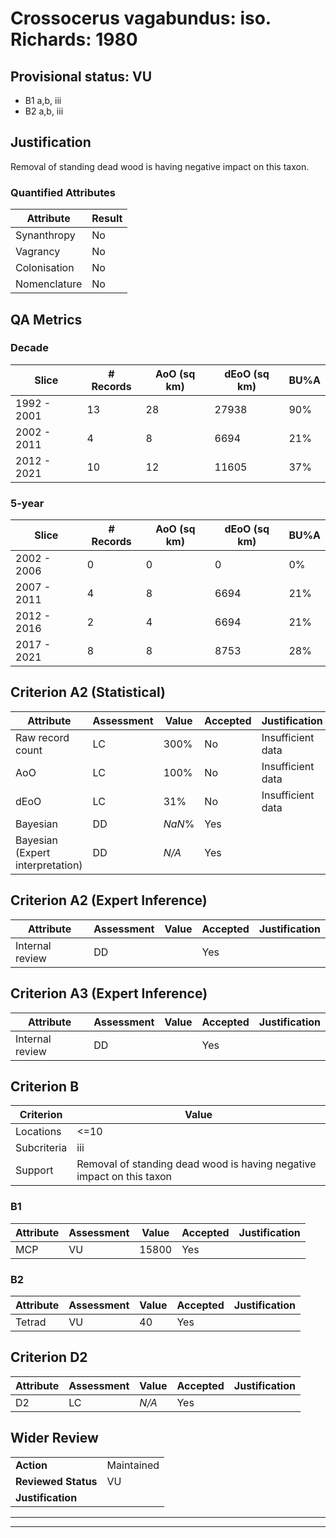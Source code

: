 # Crossocerus vagabundus: iso. Richards: 1980
## Provisional status: VU
- B1 a,b, iii
- B2 a,b, iii

## Justification
Removal of standing dead wood is having negative impact on this taxon.
### Quantified Attributes
|Attribute|Result|
|---|---|
|Synanthropy|No|
|Vagrancy|No|
|Colonisation|No|
|Nomenclature|No|
## QA Metrics
### Decade
| Slice | # Records | AoO (sq km) | dEoO (sq km) |BU%A |
|---|---|---|---|---|
|1992 - 2001|13|28|27938|90%|
|2002 - 2011|4|8|6694|21%|
|2012 - 2021|10|12|11605|37%|
### 5-year
| Slice | # Records | AoO (sq km) | dEoO (sq km) |BU%A |
|---|---|---|---|---|
|2002 - 2006|0|0|0|0%|
|2007 - 2011|4|8|6694|21%|
|2012 - 2016|2|4|6694|21%|
|2017 - 2021|8|8|8753|28%|
## Criterion A2 (Statistical)
|Attribute|Assessment|Value|Accepted|Justification
|---|---|---|---|---|
|Raw record count|LC|300%|No|Insufficient data|
|AoO|LC|100%|No|Insufficient data|
|dEoO|LC|31%|No|Insufficient data|
|Bayesian|DD|*NaN*%|Yes||
|Bayesian (Expert interpretation)|DD|*N/A*|Yes||
## Criterion A2 (Expert Inference)
|Attribute|Assessment|Value|Accepted|Justification
|---|---|---|---|---|
|Internal review|DD||Yes||
## Criterion A3 (Expert Inference)
|Attribute|Assessment|Value|Accepted|Justification
|---|---|---|---|---|
|Internal review|DD||Yes||
## Criterion B
|Criterion| Value|
|---|---|
|Locations|<=10|
|Subcriteria|iii|
|Support|Removal of standing dead wood is having negative impact on this taxon|
### B1
|Attribute|Assessment|Value|Accepted|Justification
|---|---|---|---|---|
|MCP|VU|15800|Yes||
### B2
|Attribute|Assessment|Value|Accepted|Justification
|---|---|---|---|---|
|Tetrad|VU|40|Yes||
## Criterion D2
|Attribute|Assessment|Value|Accepted|Justification
|---|---|---|---|---|
|D2|LC|*N/A*|Yes||
## Wider Review
|  |  |
|---|---|
|**Action**|Maintained|
|**Reviewed Status**|VU|
|**Justification**||
---
 ---
 <br><br>
 
